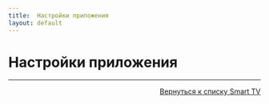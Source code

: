 ```yaml
---
title:  Настройки приложения
layout: default
---
```


# Настройки приложения





---
<p align="right"><a href="https://lazykpub.github.io/Lazykpub/pages/smarttv">Вернуться к списку Smart TV</a></p>
